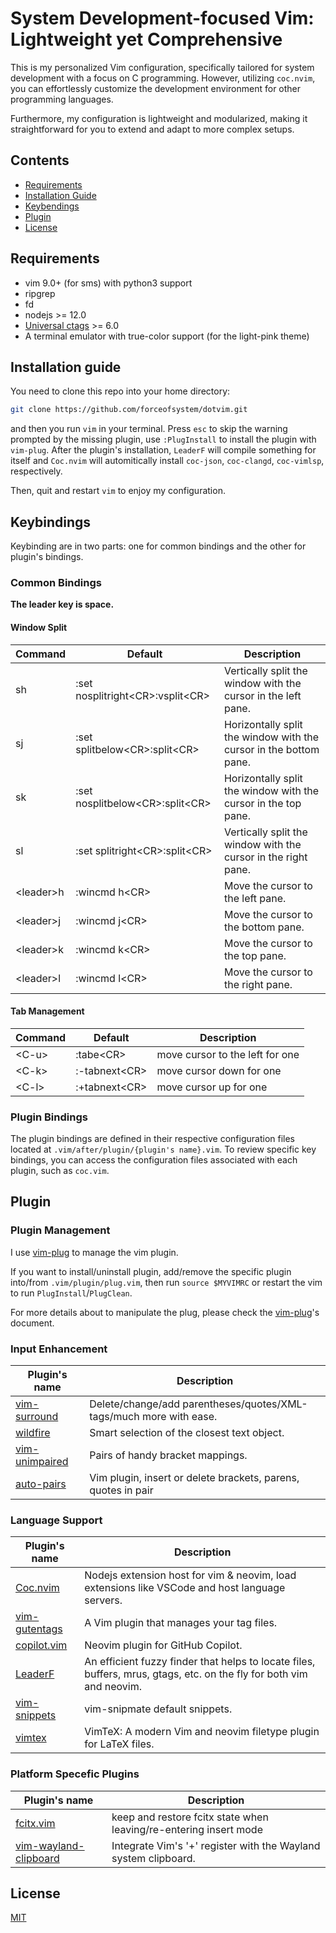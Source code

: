 # System Development-focused Vim: Lightweight yet Comprehensive

This is my personalized Vim configuration, specifically tailored for system development with a focus on C programming. However, utilizing `coc.nvim`, you can effortlessly customize the development environment for other programming languages.

Furthermore, my configuration is lightweight and modularized, making it straightforward for you to extend and adapt to more complex setups.

## Contents

- [Requirements](#requirements)
- [Installation Guide](#installation-guide)
- [Keybendings](#keybindings)
- [Plugin](#plugin)
- [License](#license)
## Requirements

- vim 9.0+ (for sms) with python3 support
- ripgrep
- fd
- nodejs >= 12.0
- [Universal ctags](https://ctags.io) >= 6.0
- A terminal emulator with true-color support (for the light-pink theme)

## Installation guide

You need to clone this repo into your home directory:

```bash
git clone https://github.com/forceofsystem/dotvim.git
```

and then you run `vim` in your terminal. Press `esc` to skip the warning prompted by the missing plugin, use `:PlugInstall` to install the plugin with `vim-plug`. After the plugin's installation, `LeaderF` will compile something for itself and `Coc.nvim` will automitically install `coc-json`, `coc-clangd`, `coc-vimlsp`, respectively.

Then, quit and restart  `vim` to enjoy my configuration.

## Keybindings

Keybinding are in two parts: one for common bindings and the other for plugin's bindings.

### Common Bindings

**The leader key is space.**

#### Window Split

| Command    | Default                            | Description                                                  |
| ---------- | ---------------------------------- | ------------------------------------------------------------ |
| sh         | :set nosplitright\<CR>:vsplit\<CR> | Vertically split the window with the cursor in the left pane. |
| sj         | :set splitbelow\<CR>:split\<CR>    | Horizontally split the window with the cursor in the bottom pane. |
| sk         | :set nosplitbelow\<CR>:split\<CR>  | Horizontally split the window with the cursor in the top pane. |
| sl         | :set splitright\<CR>:split\<CR>    | Vertically split the window with the cursor in the right pane. |
| \<leader>h | :wincmd h\<CR>                     | Move the cursor to the left pane.                            |
| \<leader>j | :wincmd j\<CR>                     | Move the cursor to the bottom pane.                          |
| \<leader>k | :wincmd k\<CR>                     | Move the cursor to the top pane.                             |
| \<leader>l | :wincmd l\<CR>                     | Move the cursor to the right pane.                           |

#### Tab Management

| Command | Default        | Description                     |
| ------- | -------------- | ------------------------------- |
| \<C-u>  | :tabe\<CR>     | move cursor to the left for one |
| \<C-k>  | :-tabnext\<CR> | move cursor down for one        |
| \<C-l>  | :+tabnext\<CR> | move cursor up for one          |

### Plugin Bindings

The plugin bindings are defined in their respective configuration files located at `.vim/after/plugin/{plugin's name}.vim`. To review specific key bindings, you can access the configuration files associated with each plugin, such as `coc.vim`.

## Plugin

### Plugin Management

I use [vim-plug](https://github.com/junegunn/vim-plug) to manage the vim plugin.

If you want to install/uninstall plugin, add/remove the specific plugin into/from `.vim/plugin/plug.vim`, then run `source $MYVIMRC` or restart the vim to run `PlugInstall`/`PlugClean`.

For more details about to manipulate the plug, please check the [vim-plug](https://github.com/junegunn/vim-plug)'s document.

### Input Enhancement

| Plugin's name                                                | Description                                                  |
| ------------------------------------------------------------ | ------------------------------------------------------------ |
| [vim-surround](https://github.com/tpope/vim-surround)        | Delete/change/add parentheses/quotes/XML-tags/much more with ease. |
| [wildfire](https://github.com/gcmt/wildfire.vim)             | Smart selection of the closest text object.                  |
| [vim-unimpaired](https://github.com/tpope/vim-unimpaired)    | Pairs of handy bracket mappings.                             |
| [auto-pairs](https://github.com/jiangmiao/auto-pairs)        | Vim plugin, insert or delete brackets, parens, quotes in pair |

### Language Support

| Plugin's name                                                | Description                                                  |
| ------------------------------------------------------------ | ------------------------------------------------------------ |
| [Coc.nvim](https://github.com/neoclide/coc.nvim)             | Nodejs extension host for vim & neovim, load extensions like VSCode and host language servers. |
| [vim-gutentags](https://github.com/ludovicchabant/vim-gutentags) | A Vim plugin that manages your tag files.                    |
| [copilot.vim](https://github.com/github/copilot.vim)         | Neovim plugin for GitHub Copilot.                            |
| [LeaderF](https://github.com/Yggdroot/LeaderF)               | An efficient fuzzy finder that helps to locate files, buffers, mrus, gtags, etc. on the fly for both vim and neovim. |
| [vim-snippets](https://github.com/honza/vim-snippets)        | vim-snipmate default snippets.                               |
| [vimtex](https://github.com/lervag/vimtex)                   | VimTeX: A modern Vim and neovim filetype plugin for LaTeX files. |

### Platform Specefic Plugins
| Plugin's name                                                | Description                                                  |
| ------------------------------------------------------------ | ------------------------------------------------------------ |
| [fcitx.vim](https://github.com/lilydjwg/fcitx.vim)                          | keep and restore fcitx state when leaving/re-entering insert mode |
| [vim-wayland-clipboard](https://github.com/jasonccox/vim-wayland-clipboard) | Integrate Vim's '+' register with the Wayland system clipboard.   |

## License

[MIT](./LICENSE)
